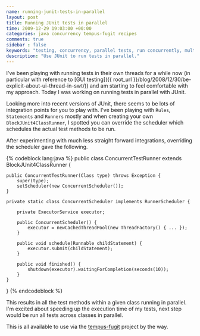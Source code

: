 ```yaml
---
name: running-junit-tests-in-parallel
layout: post
title: Running JUnit tests in parallel
time: 2009-12-29 19:03:00 +00:00
categories: java concurrency tempus-fugit recipes
comments: true
sidebar : false
keywords: "testing, concurrency, parallel tests, run concurrently, multi threaded tests"
description: "Use JUnit to run tests in parallel."
---
```


I've been playing with running tests in their own threads for a while now (in particular with reference to [GUI testing]({{ root_url }}/blog/2008/12/30/be-explicit-about-ui-thread-in-swt/)) and am starting to feel comfortable with my approach. Today I was working on running tests in parallel with JUnit.

<!-- more -->

Looking more into recent versions of JUnit, there seems to be lots of integration points for you to play with. I've been playing with `Rules`, `Statements` and `Runners` mostly and when creating your own `BlockJUnit4ClassRunner`, I spotted you can override the scheduler which schedules the actual test methods to be run.


After experimenting with much less straight forward integrations, overriding the scheduler gave the following.

{% codeblock lang:java %}
public class ConcurrentTestRunner extends BlockJUnit4ClassRunner {

    public ConcurrentTestRunner(Class type) throws Exception {
        super(type);
        setScheduler(new ConcurrentScheduler());
    }

    private static class ConcurrentScheduler implements RunnerScheduler {

        private ExecutorService executor;

        public ConcurrentScheduler() {
            executor = newCachedThreadPool(new ThreadFactory() { ... });
        }

        public void schedule(Runnable childStatement) {
            executor.submit(childStatement);
        }

        public void finished() {
            shutdown(executor).waitingForCompletion(seconds(10));
        }
    }
}
{% endcodeblock %}


This results in all the test methods within a given class running in parallel. I'm excited about speeding up the execution time of my tests, next step would be run all tests across classes in parallel.

This is all available to use via the [tempus-fugit](http://tempusfugitlibrary.org/) project by the way.


